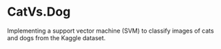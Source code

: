# CatVs.Dog
Implementing a support vector machine (SVM) to classify images of cats and dogs from the Kaggle dataset.
